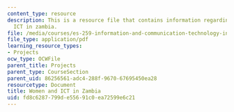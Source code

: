 ```yaml
---
content_type: resource
description: This is a resource file that contains information regarding women and
  ICT in zambia.
file: /media/courses/es-259-information-and-communication-technology-in-africa-spring-2006/fd8c6287799de55691c0ea72599e6c21_MITES_259S06_maltes_3.pdf
file_type: application/pdf
learning_resource_types:
- Projects
ocw_type: OCWFile
parent_title: Projects
parent_type: CourseSection
parent_uid: 86256561-adc4-288f-9670-67695450ea28
resourcetype: Document
title: Women and ICT in Zambia
uid: fd8c6287-799d-e556-91c0-ea72599e6c21
---
```

